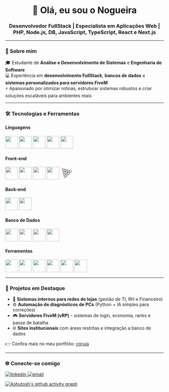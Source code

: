 <h1 align="center">👋 Olá, eu sou o Nogueira</h1>
<h3 align="center">Desenvolvedor FullStack | Especialista em Aplicações Web | PHP, Node.js, DB, JavaScript, TypeScript, React e Next.js</h3>

---

### 🚀 Sobre mim
🎓 Estudante de **Análise e Desenvolvimento de Sistemas** e **Engenharia de Software**  
💻 Experiência em **desenvolvimento FullStack**, **bancos de dados** e **sistemas personalizados para servidores FiveM**  
⚡ Apaixonado por otimizar rotinas, estruturar sistemas robustos e criar soluções escaláveis para ambientes reais  

---

### 🛠️ Tecnologias e Ferramentas

#### **Linguagens**
<p>
  <img src="https://cdn.jsdelivr.net/gh/devicons/devicon/icons/php/php-original.svg" width="40" height="40"/>
  <img src="https://cdn.jsdelivr.net/gh/devicons/devicon/icons/javascript/javascript-original.svg" width="40" height="40"/>
  <img src="https://cdn.jsdelivr.net/gh/devicons/devicon/icons/typescript/typescript-original.svg" width="40" height="40"/>
  <img src="https://cdn.jsdelivr.net/gh/devicons/devicon/icons/python/python-original.svg" width="40" height="40"/>
  <img src="https://cdn.jsdelivr.net/gh/devicons/devicon/icons/lua/lua-original.svg" width="40" height="40"/>
</p>

#### **Front-end**
<p>
  <img src="https://cdn.jsdelivr.net/gh/devicons/devicon/icons/react/react-original.svg" width="40" height="40"/>
  <img src="https://cdn.jsdelivr.net/gh/devicons/devicon/icons/nextjs/nextjs-original.svg" width="40" height="40"/>
  <img src="https://cdn.jsdelivr.net/gh/devicons/devicon/icons/html5/html5-original.svg" width="40" height="40"/>
  <img src="https://cdn.jsdelivr.net/gh/devicons/devicon/icons/css3/css3-original.svg" width="40" height="40"/>
  <img src="https://raw.githubusercontent.com/devicons/devicon/master/icons/threejs/threejs-original.svg" width="40" height="40"/>
</p>

#### **Back-end**
<p>
  <img src="https://cdn.jsdelivr.net/gh/devicons/devicon/icons/nodejs/nodejs-original.svg" width="40" height="40"/>
  <img src="https://cdn.jsdelivr.net/gh/devicons/devicon/icons/express/express-original.svg" width="40" height="40"/>
</p>

#### **Banco de Dados**
<p>
  <img src="https://cdn.jsdelivr.net/gh/devicons/devicon/icons/mysql/mysql-original.svg" width="40" height="40"/>
  <img src="https://cdn.jsdelivr.net/gh/devicons/devicon/icons/postgresql/postgresql-original.svg" width="40" height="40"/>
  <img src="https://cdn.jsdelivr.net/gh/devicons/devicon/icons/sqlite/sqlite-original.svg" width="40" height="40"/>
  <img src="https://cdn.jsdelivr.net/gh/devicons/devicon/icons/prisma/prisma-original.svg" width="40" height="40"/>
</p>

#### **Ferramentas**
<p>
  <img src="https://cdn.jsdelivr.net/gh/devicons/devicon/icons/git/git-original.svg" width="40" height="40"/>
  <img src="https://cdn.jsdelivr.net/gh/devicons/devicon/icons/github/github-original.svg" width="40" height="40"/>
  <img src="https://cdn.jsdelivr.net/gh/devicons/devicon/icons/vscode/vscode-original.svg" width="40" height="40"/>
  <img src="https://www.vectorlogo.zone/logos/getpostman/getpostman-icon.svg" width="40" height="40"/>
  <img src="https://cdn.jsdelivr.net/gh/devicons/devicon/icons/discordjs/discordjs-original.svg" width="40" height="40"/>
  <img src="https://cdn.jsdelivr.net/gh/devicons/devicon/icons/vercel/vercel-original.svg" width="40" height="40"/>
</p>

---

### 📂 Projetos em Destaque
- 🔧 **Sistemas internos para redes de lojas** (gestão de TI, RH e Financeiro)  
- ⚙️ **Automação de diagnósticos de PCs** (Python + IA simples para correções)  
- 🎮 **Servidores FiveM (vRP)** – sistemas de login, economia, ranks e passe de batalha  
- 🌐 **Sites institucionais** com áreas restritas e integração a banco de dados  

👉 Confira mais no meu portfólio: [coruja](https://coruja.require.store)

---

### 🌐 Conecte-se comigo
<p align="left">
  <a href="https://linkedin.com/in/daniel-nogueira-64b556140" target="_blank">
    <img src="https://cdn.jsdelivr.net/gh/devicons/devicon/icons/linkedin/linkedin-original.svg" alt="linkedin" height="30" width="30"/>
  </a>
  <a href="mailto:nogueirad345@gmail.com">
    <img src="https://cdn-icons-png.flaticon.com/512/732/732200.png" alt="email" height="30" width="30"/>
  </a>
</p>

[![Ashutosh's github activity graph](https://github-readme-activity-graph.vercel.app/graph?username=NogueiraTNT&bg_color=282c34&color=ffffff&line=61dafb&point=61dafb&area=true&hide_border=true)](https://github.com/ashutosh00710/github-readme-activity-graph)
